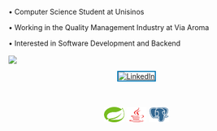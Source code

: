 <p>• Computer Science Student at Unisinos</p>
<p>• Working in the Quality Management Industry at Via Aroma</p>
<p>• Interested in Software Development and Backend</i> </p>

<div>
  <a href="https://github.com/vtjaeger">
<!--     <img align="center" height="175" src="https://github-readme-stats.vercel.app/api?username=vtjaeger&show_icons=true&theme=gruvbox"> -->
    <img align="center" height="175" src="https://github-readme-stats.vercel.app/api/top-langs?username=vtjaeger&theme=gruvbox&layout=compact">
  </a>
</div>
<p></p>
<div style="text-align: center">
  <a href="https://www.linkedin.com/in/vin%C3%ADcius-jaeger-821839271/" target="_blank">
    <img src="https://img.shields.io/badge/-LinkedIn-%230077B5?style=for-the-badge&logo=linkedin&logoColor=white" alt="LinkedIn" style="border: 2px solid #0077B5;">
  </a>
</div>
<p></p>
<div style="display: flex; justify-content: center; align-items: center; margin: 50px;">
  <div style="display: inline-block;">
    <img align="center" height="30" width="40" src="https://raw.githubusercontent.com/devicons/devicon/master/icons/spring/spring-original.svg" alt="Spring Boot">
    <img align="center" height="30" width="40" src="https://raw.githubusercontent.com/devicons/devicon/master/icons/java/java-plain.svg" alt="Java">
    <img align="center" height="30" width="40" src="https://raw.githubusercontent.com/devicons/devicon/master/icons/postgresql/postgresql-plain.svg" alt="PostgreSQL">
  </div>
</div>

